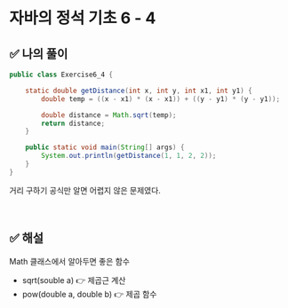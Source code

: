 # 자바의 정석 기초 6 - 4 

## ✅ 나의 풀이

```java
public class Exercise6_4 {

	static double getDistance(int x, int y, int x1, int y1) {
		double temp = ((x - x1) * (x - x1)) + ((y - y1) * (y - y1));

		double distance = Math.sqrt(temp);
		return distance;
	}

	public static void main(String[] args) {
		System.out.println(getDistance(1, 1, 2, 2));
	}
}
```

거리 구하기 공식만 알면 어렵지 않은 문제였다.

<br>

## ✅ 해설

Math 클래스에서 알아두면 좋은 함수

- sqrt(souble a) 👉 제곱근 계산
- pow(double a, double b) 👉 제곱 함수
